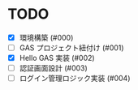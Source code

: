 # TODO

- [x] 環境構築 (#000)
- [ ] GAS プロジェクト紐付け (#001)
- [x] Hello GAS 実装 (#002)
- [ ] 認証画面設計 (#003)
- [ ] ログイン管理ロジック実装 (#004)
